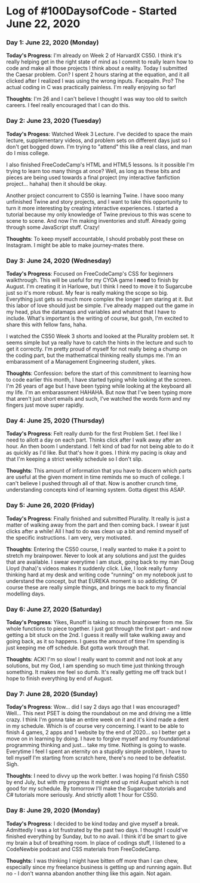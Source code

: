 # Log of #100DaysofCode - Started June 22, 2020

### Day 1: June 22, 2020 (Monday)
**Today's Progress**: I'm already on Week 2 of HarvardX CS50. I think it's really helping get in the right state of mind
as I commit to really learn how to code and make all those projects I think about a reality. Today I submitted the Caesar
problem. Con? I spent 2 hours staring at the equation, and it all clicked after I realized I was using the wrong inputs.
Facepalm. Pro? The actual coding in C was practically painless. I'm really enjoying so far!

**Thoughts**: I'm 26 and I can't believe I thought I was way too old to switch careers. I feel really encouraged that I can do
this.

### Day 2: June 23, 2020 (Tuesday)
**Today's Progess**: Watched Week 3 Lecture. I've decided to space the main lecture, supplementary videos, and problem sets
on different days just so I don't get bogged down. I'm trying to "attend" this like a real class, and man do I miss college.

I also finished FreeCodeCamp's HTML and HTML5 lessons. Is it possible I'm trying to learn too many things at once? Well, as long as these bits and pieces are being used towards a final project (my interactive fanfiction project... hahaha) then it should be okay.

Another project concurrent to CS50 is learning Twine. I have sooo many unfinished Twine and story projects, and I want to take
this opportunity to turn it more interesting by creating interactive experiences. I started a tutorial because my only knowledge of Twine previous to this was scene to scene to scene. And now I'm making inventories and stuff. Already going through some JavaScript stuff. Crazy!

**Thoughts**: To keep myself accountable, I should probably post these on Instagram. I might be able to make journey-mates there.

### Day 3: June 24, 2020 (Wednesday)
**Today's Progress**: Focused on FreeCodeCamp's CSS for beginners walkthrough. This will be useful for my CYOA game I **need** to finish by August. I'm creating it in Harlowe, but I think I need to move it to Sugarcube just so it's more robust. My fear is really making the scope so big. Everything just gets so much more complex the longer I am staring at it. But this labor of love should just be simple. I've already mapped out the game in my head, plus the datamaps and variables and whatnot that I have to include. What's important is the writing of course, but gosh, I'm excited to share this with fellow fans, haha.

I watched the CS50 Week 3 shorts and looked at the Plurality problem set. It seems simple but ya really have to catch the hints in the lecture and such to get it correctly. I'm pretty proud of myself for not really being a chump on the coding part, but the mathematical thinking really stumps me. I'm an embarassment of a Management Engineering student, yikes.

**Thoughts**: Confession: before the start of this commitment to learning how to code earlier this month, I have started typing while looking at the screen. I'm 26 years of age but I have been typing while looking at the keyboard all my life. I'm an embarassment HAHAHA. But now that I've been typing more that aren't just short emails and such, I've watched the words form and my fingers just move super rapidly.

### Day 4: June 25, 2020 (Thursday)
**Today's Progress**: Felt really dumb for the first Problem Set. I feel like I need to allott a day on each part. Thinks click after I walk away after an hour. An then boom I understand. I felt kind of bad for not being able to do it as quickly as I'd like. But that's how it goes. I think my pacing is okay and that I'm keeping a strict weekly schedule so I don't slip.

**Thoughts**: This amount of information that you have to discern which parts are useful at the given moment in time reminds me so much of college. I can't believe I pushed through all of that. Now is another crunch time, understanding concepts kind of learning system. Gotta digest this ASAP.

### Day 5: June 26, 2020 (Friday)
**Today's Progress**: Finally finished and submitted Plurality. It really is just a matter of walking away from the part and then coming back. I swear it just clicks after a while! All I had to do was clean up a bit and remind myself of the specific instructions. I am very, very motivated.

**Thoughts**: Entering the CS50 course, I really wanted to make it a point to stretch my brainpower. Never to look at any solutions and just the guides that are available. I swear everytime I am stuck, going back to my man Doug Lloyd (haha)'s videos makes it suddenly click. Like, I look really funny thinking hard at my desk and writing code "running" on my notebook just to understand the concept, but that EUREKA moment is so addicting. Of course these are really simple things, and brings me back to my financial modelling days. 

### Day 6: June 27, 2020 (Saturday)
**Today's Progress**: Yikes, Runoff is taking so much brainpower from me. Six whole functions to piece together. I just got through the first part - and now getting a bit stuck on the 2nd. I guess it really will take walking away and going back, as it so happens. I guess the amount of time I'm spending is just keeping me off schedule. But gotta work through that.

**Thoughts**: ACK! I'm so slow! I really want to commit and not look at any solutions, but my God, I am spending so much time just thinking through something. It makes me feel so dumb. It's really getting me off track but I hope to finish everything by end of August.

### Day 7: June 28, 2020 (Sunday)
**Today's Progress**: Wow... did I say 2 days ago that I was encouraged? Well... This next PSET is doing the roundabout on me and driving me a little crazy. I think I'm gonna take an entire week on it and it's kind made a dent in my schedule. Which is of course very concerning. I want to be able to finish 4 games, 2 apps and 1 website by the end of 2020... so I better get a move on in learning by doing. I have to forgive myself and my foundational programming thinking and just... take my time. Nothing is going to waste. Everytime I feel I spent an eternity on a stupidly simple problem, I have to tell myself I'm starting from scratch here, there's no need to be defeatist. Sigh.

**Thoughts**: I need to divvy up the work better. I was hoping I'd finish CS50 by end July, but with my progress it might end up mid August which is not good for my schedule. By tomorrow I'll make the Sugarcube tutorials and C# tutorials more seriously. And strictly allott 1 hour for CS50.

### Day 8: June 29, 2020 (Monday)
**Today's Progress**: I decided to be kind today and give myself a break. Admittedly I was a lot frustrated by the past two days. I thought I could've finished everything by Sunday, but to no avail. I think it'd be smart to give my brain a but of breathing room. In place of codings stuff, I listened to a CodeNewbie podcast and CSS materials from FreeCodeCamp.

**Thoughts**: I was thinking I might have bitten off more than I can chew, especially since my freelance business is getting up and running again. But no - I don't wanna abandon another thing like this again. Not again.
